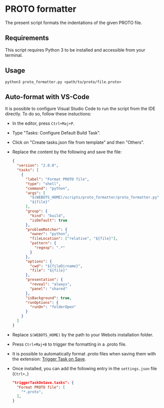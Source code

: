 # PROTO formatter

The present script formats the indentations of the given PROTO file.

## Requirements

This script requires Python 3 to be installed and accessible from your terminal.

## Usage

```shell
python3 proto_formatter.py <path/to/proto/file.proto>
```

## Auto-format with VS-Code

It is possible to configure Visual Studio Code to run the script from the IDE directly.
To do so, follow these instuctions:

- In the editor, press `Ctrl+Maj+P`.
- Type "Tasks: Configure Default Build Task".
- Click on "Create tasks.json file from template" and then "Others".
- Replace the content by the following and save the file:

  ```json
  {
    "version": "2.0.0",
    "tasks": [
      {
        "label": "Format PROTO file",
        "type": "shell",
        "command": "python",
        "args": [
          "$(WEBOTS_HOME)/scripts/proto_formatter/proto_formatter.py",
          "${file}"
        ],
        "group": {
          "kind": "build",
          "isDefault": true
        },
        "problemMatcher": {
          "owner": "python",
          "fileLocation": ["relative", "${file}"],
          "pattern": {
            "regexp": ".*"
          }
        },
        "options": {
          "cwd": "${fileDirname}",
          "file": "${file}"
        },
        "presentation": {
          "reveal": "always",
          "panel": "shared"
        },
        "isBackground": true,
        "runOptions": {
          "runOn": "folderOpen"
        }
      }
    ]
  }
  ```

- Replace `$(WEBOTS_HOME)` by the path to your Webots installation folder.
- Press `Ctrl+Maj+B` to trigger the formatting in a .proto file.
- It is possible to automatically format .proto files when saving them with the extension: [Trigger Task on Save](https://marketplace.visualstudio.com/items?itemName=Gruntfuggly.triggertaskonsave).
- Once installed, you can add the following entry in the `settings.json` file (`Ctrl+,`)

  ```json
  "triggerTaskOnSave.tasks": {
    "Format PROTO file": [
      "*.proto",
    ],
  }
  ```
